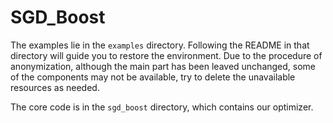 # SGD_Boost

The examples lie in the `examples` directory. Following the README in that directory will guide you to restore the environment. Due to the procedure of anonymization, although the main part has been leaved unchanged, some of the components may not be available, try to delete the unavailable resources as needed. 

The core code is in the `sgd_boost` directory, which contains our optimizer.
